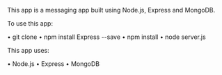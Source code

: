 This app is a messaging app built using Node.js, Express and MongoDB.

To use this app: 

• git clone
• npm install Express --save
• npm install 
• node server.js 

This app uses:

• Node.js
• Express
• MongoDB